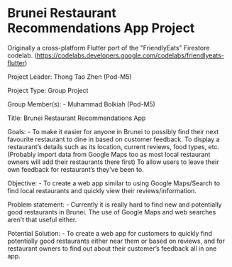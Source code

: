 

# Brunei Restaurant Recommendations App Project
Originally a cross-platform Flutter port of the "FriendlyEats" Firestore codelab. (https://codelabs.developers.google.com/codelabs/friendlyeats-flutter)

Project Leader: Thong Tao Zhen (Pod-M5)

Project Type: Group Project

Group Member(s): -
Muhammad Bolkiah (Pod-M5)

Title: Brunei Restaurant Recommendations App

Goals: -
To make it easier for anyone in Brunei to possibly find their next favourite restaurant to dine in based on customer feedback.
To display a restaurant’s details such as its location, current reviews, food types, etc. (Probably import data from Google Maps too as most local restaurant owners will add their restaurants there first)
To allow users to leave their own feedback for restaurant’s they’ve been to.

Objective: -
To create a web app similar to using Google Maps/Search to find local restaurants and quickly view their reviews/information.

Problem statement: -
Currently it is really hard to find new and potentially good restaurants in Brunei. The use of Google Maps and web searches aren’t that useful either.

Potential Solution: -
To create a web app for customers to quickly find potentially good restaurants either near them or based on reviews, and for restaurant owners to find out about their customer’s feedback all in one app.
